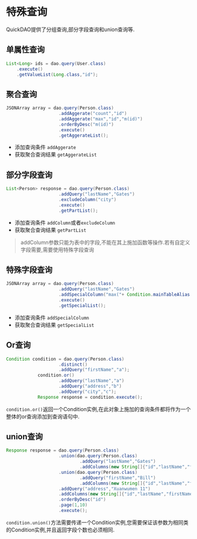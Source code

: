 # 特殊查询

QuickDAO提供了分组查询,部分字段查询和union查询等.

## 单属性查询
```java
List<Long> ids = dao.query(User.class)
    .execute()
    .getValueList(Long.class,"id");
```

## 聚合查询
```java
JSONArray array = dao.query(Person.class)
                    .addAggerate("count","id")
                    .addAggerate("max","id","m(id)")
                    .orderByDesc("m(id)")
                    .execute()
                    .getAggerateList();
```

* 添加查询条件 ``addAggerate``
* 获取聚合查询结果 ``getAggerateList``

## 部分字段查询
```java
List<Person> response = dao.query(Person.class)
                    .addQuery("lastName","Gates")
                    .excludeColumn("city")
                    .execute()
                    .getPartList();
```

* 添加查询条件 ``addColumn``或者``excludeColumn``
* 获取聚合查询结果 ``getPartList``

> addColumn参数只能为表中的字段,不能在其上施加函数等操作.若有自定义字段需要,需要使用特殊字段查询

## 特殊字段查询
```java
JSONArray array = dao.query(Person.class)
                    .addQuery("lastName","Gates")
                    .addSpecialColumn("max("+ Condition.mainTableAlias +".id) as m")
                    .execute()
                    .getSpecialList();
```

* 添加查询条件 ``addSpecialColumn``
* 获取聚合查询结果 ``getSpecialList``

## Or查询
```java
Condition condition = dao.query(Person.class)
                    .distinct()
                    .addQuery("firstName","a");
            condition.or()
                    .addQuery("lastName","a")
                    .addQuery("address","b")
                    .addQuery("city","c");
            Response response = condition.execute();
```

``condition.or()``返回一个Condition实例,在此对象上施加的查询条件都将作为一个整体的or查询添加到查询语句中.

## union查询
```java
Response response = dao.query(Person.class)
                    .union(dao.query(Person.class)
                            .addQuery("lastName","Gates")
                            .addColumns(new String[]{"id","lastName","firstName"}))
                    .union(dao.query(Person.class)
                            .addQuery("firstName","Bill")
                            .addColumns(new String[]{"id","lastName","firstName"}),UnionType.UnionAll)
                    .addQuery("address","Xuanwumen 11")
                    .addColumns(new String[]{"id","lastName","firstName"})
                    .orderByDesc("id")
                    .page(1,10)
                    .execute();
```

``condition.union()``方法需要传递一个Condition实例,您需要保证该参数为相同类的Condition实例,并且返回字段个数也必须相同.
